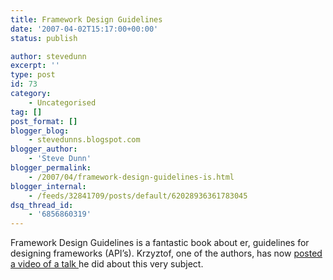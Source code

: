 ```yaml
---
title: Framework Design Guidelines
date: '2007-04-02T15:17:00+00:00'
status: publish

author: stevedunn
excerpt: ''
type: post
id: 73
category:
    - Uncategorised
tag: []
post_format: []
blogger_blog:
    - stevedunns.blogspot.com
blogger_author:
    - 'Steve Dunn'
blogger_permalink:
    - /2007/04/framework-design-guidelines-is.html
blogger_internal:
    - /feeds/32841709/posts/default/62028936361783045
dsq_thread_id:
    - '6856860319'
---
```

Framework Design Guidelines is a fantastic book about er, guidelines for designing frameworks (API’s). Krzyztof, one of the authors, has now [posted a video of a talk ](http://www.researchchannel.org/prog/displayevent.aspx?rID=11087&fID=2740)he did about this very subject.